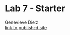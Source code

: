 # Lab 7 - Starter
Genevieve Dietz </br>
[link to published site](https://gdietz8.github.io/Lab7_Starter/)
